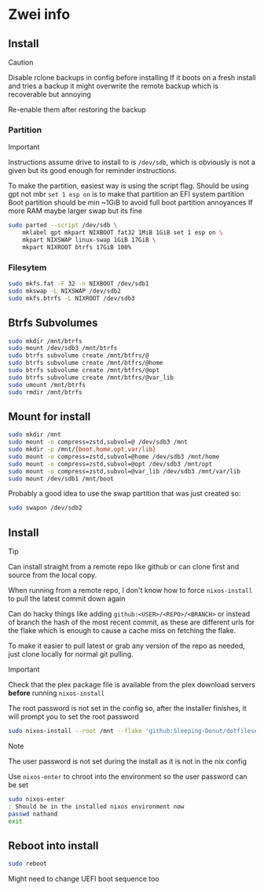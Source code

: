 # Zwei info

## Install

> [!CAUTION]
> Disable rclone backups in config before installing
> If it boots on a fresh install and tries a backup it might overwrite the remote backup which is recoverable but annoying
>
> Re-enable them after restoring the backup

### Partition

> [!IMPORTANT]
> Instructions assume drive to install to is `/dev/sdb`, which is obviously is not a given but its good enough for reminder instructions.

To make the partition, easiest way is using the script flag.
Should be using gpt not mbr
`set 1 esp on` is to make that partition an EFI system partition
Boot partition should be min ~1GiB to avoid full boot partition annoyances
If more RAM maybe larger swap but its fine

```sh
sudo parted --script /dev/sdb \
    mklabel gpt mkpart NIXBOOT fat32 1MiB 1GiB set 1 esp on \
    mkpart NIXSWAP linux-swap 1GiB 17GiB \
    mkpart NIXROOT btrfs 17GiB 100%
```

### Filesytem

```sh
sudo mkfs.fat -F 32 -n NIXBOOT /dev/sdb1
sudo mkswap -L NIXSWAP /dev/sdb2
sudo mkfs.btrfs -L NIXROOT /dev/sdb3
```

## Btrfs Subvolumes

```sh
sudo mkdir /mnt/btrfs
sudo mount /dev/sdb3 /mnt/btrfs
sudo btrfs subvolume create /mnt/btfrs/@
sudo btrfs subvolume create /mnt/btfrs/@home
sudo btrfs subvolume create /mnt/btfrs/@opt
sudo btrfs subvolume create /mnt/btfrs/@var_lib
sudo umount /mnt/btrfs
sudo rmdir /mnt/btrfs
```

## Mount for install

```sh
sudo mkdir /mnt
sudo mount -o compress=zstd,subvol=@ /dev/sdb3 /mnt
sudo mkdir -p /mnt/{boot,home,opt,var/lib}
sudo mount -o compress=zstd,subvol=@home /dev/sdb3 /mnt/home
sudo mount -o compress=zstd,subvol=@opt /dev/sdb3 /mnt/opt
sudo mount -o compress=zstd,subvol=@var_lib /dev/sdb3 /mnt/var/lib
sudo mount /dev/sdb1 /mnt/boot
```

Probably a good idea to use the swap partition that was just created so:

```sh
sudo swapon /dev/sdb2
```

## Install

> [!TIP]
> Can install straight from a remote repo like github or can clone first and source from the local copy.
>
> When running from a remote repo, I don't know how to force `nixos-install` to pull the latest commit down again
>
> Can do hacky things like adding `github:<USER>/<REPO>/<BRANCH>` or instead of branch the hash of the most recent commit, as these are different urls for the flake which is enough to cause a cache miss on fetching the flake.
>
> To make it easier to pull latest or grab any version of the repo as needed, just clone locally for normal git pulling.

> [!IMPORTANT]
> Check that the plex package file is available from the plex download servers **before** running `nixos-install`

The root password is not set in the config so, after the installer finishes, it will prompt you to set the root password

```sh
sudo nixos-install --root /mnt --flake 'github:Sleeping-Donut/dotfiles#zwei'
```

> [!NOTE]
> The user password is not set during the install as it is not in the nix config
>
> Use `nixos-enter` to chroot into the environment so the user password can be set
>
> ```sh
> sudo nixos-enter
> : Should be in the installed nixos environment now
> passwd nathand
> exit
> ```

## Reboot into install

```sh
sudo reboot
```

Might need to change UEFI boot sequence too

